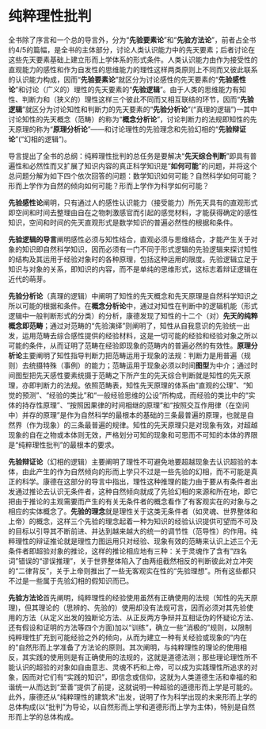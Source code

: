 # 纯粹理性批判

全书除了序言和一个总的导言外，分为“**先验要素论**”和“**先验方法论**”，前者占全书约4/5的篇幅，是全书的主体部分，讨论人类认识能力中的先天要素；后者讨论在这些先天要素基础上建立形而上学体系的形式条件。人类认识能力由作为接受性的直观能力的感性和作为自发性的思维能力的理性这样两类原则上不同而又彼此联系的认识能力构成，因而“**先验要素论**”就区分为讨论感性的先天要素的“**先验感性论**”和讨论（广义的）理性的先天要素的“**先验逻辑**”。由于人类的思维能力有知性、判断力和（狭义的）理性这样三个彼此不同而又相互联结的环节，因而“**先验逻辑**”就区分为讨论知性和判断力的先天要素的“**先验分析论**”(“真理的逻辑”)一其中讨论知性的先天概念（范畴）的称为“**概念分析论**”，讨论判断力的法规即知性的先天原理的称为“**原理分析论**”——和讨论理性的先验理念和先验幻相的“**先验辩证论**”(“幻相的逻辑”)。

导言提出了全书的总纲：纯粹理性批判的总任务是要解决“**先天综合判断**”即具有普遍性和必然性而又扩展了知识内容的真正科学知识是“**如何可能**”的问题，并将这个总问题分解为如下四个依次回答的问题：数学知识如何可能？自然科学如何可能？形而上学作为自然的倾向如何可能？形而上学作为科学如何可能？

**先验感性论**阐明，只有通过人的感性认识能力（接受能力）所先天具有的直观形式即空间和时间去整理由自在之物刺激感官而引起的感觉材料，才能获得确定的感性知识，空间和时间的先天直观形式是数学知识的普遍必然性的根据和条件。

**先验逻辑的导言**阐明感性必须与知性结合，直观必须与思维结合，才能产生关于对象的知识即自然科学知识，因而必须有一门不同于形式逻辑的先验逻辑来探讨知性的结构及其运用于经验对象时的各种原理，包括这种运用的限度。先验逻辑立足于知识与对象的关系，即知识的内容，而不是单纯的思维形式，这标志着辩证逻辑在近代的萌芽。

**先验分析论**（真理的逻辑）中阐明了知性的先天概念和先天原理是自然科学知识之所以可能的根据和条件。在**概念分析论**中，通过对知性在判断中的逻辑机能（形式逻辑中一般判断形式的分类）的分析，康德发现了知性的十二个（对）**先天的纯粹概念即范畴**；通过对范畴的“先验演绎”则阐明了，知性从自我意识的先验统一出发，运用范畴去综合感性提供的经验材料，这是一切可能的经验和经验对象之所以可能的条件，从而证明了范畴在经验即现象的范畴内的普遍必然的有效性。**原理分析论**主要阐明了知性指导判断力把范畴运用于现象的法规：判断力是用普遍（规则）去统摄特殊（事例）的能力；范畴运用于现象必须以时间**图型**为中介；通过时间图型把先天感性要素统摄于范畴之下所产生的先天综合判断就是知性的先天原理，亦即判断力的法规。依照范畴表，知性先天原理的体系由“直观的公理”、“知觉的预测”、“经验的类比”和“一般经验思维的公设”所构成，而经验的类比中的“实体的持存性原理”、“按照因果律的时间相继的原理”和“按照交互作用律（在空间中）并存的原理”是作为自然科学的最根本的基础的三条最普遍的原理，也就是自然界（作为现象）的三条最普遍的规律。知性的先天原理只是对现象有效，对超越现象的自在之物或本体则无效，严格划分可知的现象和可思而不可知的本体的界限是“纯粹理性批判”的最根本的要求。

**先验辩证论**（幻相的逻辑）主要阐明了理性不可避免地要超越现象去认识超验的本体，由此产生的作为自然倾向的形而上学只不过是一些先验的幻相，而不可能是真正的科学。康德在这部分的导言中指出，理性这种推理的能力由于要从有条件者出发通过推论去认识无条件者，这种自然倾向就成了先验幻相的来源和所在地，即它把由于推论的主观需要而产生的有关无条件者的概念看作了有客观实在的对象与之相应的实体概念了。**先验的理念**就是理性关于这类无条件者（如灵魂、世界整体和上帝）的概念，这样三个先验的理念起着一种为知识的经验认识提供可望而不可及的目标以引导其不断前进、并达到越来越大的统一的调节性（范导性）的作用。纯粹理性的辩证推论就是理性力图运用只对经验、现象有效的范畴来认识上述三个无条件者即超验对象的推论，这样的推论相应地有三种：关于灵魂作了含有“四名词”错误的“谬误推理”，关于世界整体陷入了由两组截然相反的判断彼此对立冲突的“二律背反”，关于上帝则推出了一些无客观实在性的“先验理想”。所有这些都只不过是一些属于先验幻相的假知识而已。

**先验方法论**首先阐明，纯粹理性的经验使用虽然有正确使用的法规（知性的先天原理)，但其理论的（思辨的、先验的）使用却没有法规可言，因而必须对其先验使用的方法（从定义出发的独断论方法、从正反两方争辩并互相证伪的怀疑论方法、还有假设和证明的方法等四个方面)加以“训练”，确立一些“消极的”规则，以限制纯粹理性扩充到可能经验之外的倾向，从而为建立一种有关经验或现象的“内在的”自然形而上学准备了方法论的原则。其次阐明，与纯粹理性的理论的使用相反，其实践的使用则是有正确使用的法规的，这就是道德法测；那些理论理性所不能认识的超验的对象如自由意志、灵魂不朽和上帝，可以成为实践理性所追求的对象，因而对它们有“实践的知识”，即信念或信仰，这就为人类道德生活和幸福的和谐统一从而达到“至善”提供了前提，这就说明一种超验的道德形而上学是可能的。此外，康德还从“纯粹理性的建筑术”出发，说明了作为科学出现的未来形而上学的总体构成(以“批判”为导论，以自然形而上学和道德形而上学为主体)，特别是自然形而上学的总体构成。